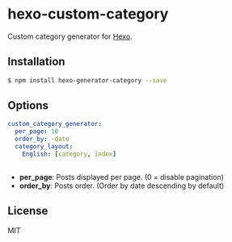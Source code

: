 # hexo-custom-category

Custom category generator for [Hexo].

## Installation

``` bash
$ npm install hexo-generator-category --save
```

## Options

``` yaml
custom_category_generator:
  per_page: 10
  order_by: -date
  category_layout: 
    English: [category, index]
    
```

- **per_page**: Posts displayed per page. (0 = disable pagination)
- **order_by**: Posts order. (Order by date descending by default)

## License

MIT

[Hexo]: http://hexo.io/
